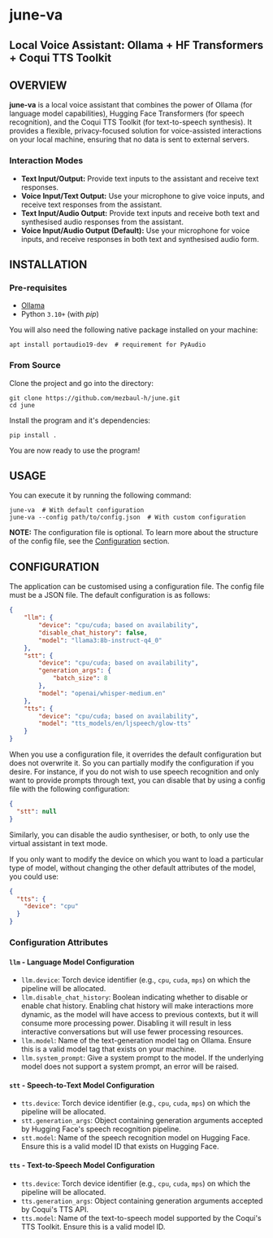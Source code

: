 # june-va

## Local Voice Assistant: Ollama + HF Transformers + Coqui TTS Toolkit


## OVERVIEW

**june-va** is a local voice assistant that combines the power of Ollama (for language model capabilities), Hugging Face Transformers (for speech recognition), and the Coqui TTS Toolkit (for text-to-speech synthesis). It provides a flexible, privacy-focused solution for voice-assisted interactions on your local machine, ensuring that no data is sent to external servers.

### Interaction Modes

- **Text Input/Output:** Provide text inputs to the assistant and receive text responses.
- **Voice Input/Text Output:** Use your microphone to give voice inputs, and receive text responses from the assistant.
- **Text Input/Audio Output:** Provide text inputs and receive both text and synthesised audio responses from the assistant.
- **Voice Input/Audio Output (Default):** Use your microphone for voice inputs, and receive responses in both text and synthesised audio form.


## INSTALLATION

### Pre-requisites
- [Ollama](https://github.com/ollama/ollama)
- Python `3.10+` (with _pip_)

You will also need the following native package installed on your machine:

```shell
apt install portaudio19-dev  # requirement for PyAudio
```

### From Source

Clone the project and go into the directory:

```shell
git clone https://github.com/mezbaul-h/june.git
cd june
```

Install the program and it's dependencies:

```shell
pip install .
```

You are now ready to use the program!


## USAGE

You can execute it by running the following command:

```shell
june-va  # With default configuration
june-va --config path/to/config.json  # With custom configuration
```

**NOTE:** The configuration file is optional. To learn more about the structure of the config file, see the [Configuration](#configuration) section.

## CONFIGURATION

The application can be customised using a configuration file. The config file must be a JSON file. The default configuration is as follows:

```json
{
    "llm": {
        "device": "cpu/cuda; based on availability",
        "disable_chat_history": false,
        "model": "llama3:8b-instruct-q4_0"
    },
    "stt": {
        "device": "cpu/cuda; based on availability",
        "generation_args": {
            "batch_size": 8
        },
        "model": "openai/whisper-medium.en"
    },
    "tts": {
        "device": "cpu/cuda; based on availability",
        "model": "tts_models/en/ljspeech/glow-tts"
    }
}
```

When you use a configuration file, it overrides the default configuration but does not overwrite it. So you can partially modify the configuration if you desire. For instance, if you do not wish to use speech recognition and only want to provide prompts through text, you can disable that by using a config file with the following configuration:

```json
{
  "stt": null
}
```

Similarly, you can disable the audio synthesiser, or both, to only use the virtual assistant in text mode.

If you only want to modify the device on which you want to load a particular type of model, without changing the other default attributes of the model, you could use:

```json
{
  "tts": {
    "device": "cpu"
  }
}
```

### Configuration Attributes

#### `llm` - Language Model Configuration

- `llm.device`: Torch device identifier (e.g., `cpu`, `cuda`, `mps`) on which the pipeline will be allocated.
- `llm.disable_chat_history`: Boolean indicating whether to disable or enable chat history. Enabling chat history will make interactions more dynamic, as the model will have access to previous contexts, but it will consume more processing power. Disabling it will result in less interactive conversations but will use fewer processing resources.
- `llm.model`: Name of the text-generation model tag on Ollama. Ensure this is a valid model tag that exists on your machine.
- `llm.system_prompt`: Give a system prompt to the model. If the underlying model does not support a system prompt, an error will be raised.

#### `stt` - Speech-to-Text Model Configuration

- `tts.device`: Torch device identifier (e.g., `cpu`, `cuda`, `mps`) on which the pipeline will be allocated.
- `stt.generation_args`: Object containing generation arguments accepted by Hugging Face's speech recognition pipeline.
- `stt.model`: Name of the speech recognition model on Hugging Face. Ensure this is a valid model ID that exists on Hugging Face.

#### `tts` - Text-to-Speech Model Configuration

- `tts.device`: Torch device identifier (e.g., `cpu`, `cuda`, `mps`) on which the pipeline will be allocated.
- `tts.generation_args`: Object containing generation arguments accepted by Coqui's TTS API.
- `tts.model`: Name of the text-to-speech model supported by the Coqui's TTS Toolkit. Ensure this is a valid model ID.
